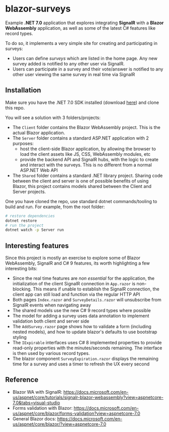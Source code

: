 # blazor-surveys

Example **.NET 7.0** application that explores integrating **SignalR** with a **Blazor WebAssembly** application, as well as some of the latest C# features like record types.

To do so, it implements a very simple site for creating and participating in surveys:

- Users can define _surveys_ which are listed in the home page. Any new survey added is notified to any other user via SignalR.
- Users can participate in a survey and their vote/answer is notified to any other user viewing the same survey in real time via SignalR

## Installation

Make sure you have the .NET 7.0 SDK installed (download [here](https://dotnet.microsoft.com/download)) and clone this repo.

You will see a solution with 3 folders/projects:

- The `Client` folder contains the Blazor WebAssembly project. This is the actual Blazor application.
- The `Server` folder contains a standard ASP.NET application with 2 purposes:
  - host the client-side Blazor application, by allowing the browser to load the client assets like JS, CSS, WebAssembly modules, etc
  - provide the backend API and SignalR hubs, with the logic to create and interact with the surveys. This is no different from a normal ASP.NET Web API
- The `Shared` folder contains a standard .NET library project. Sharing code between the client and server is one of possible benefits of using Blazor, this project contains models shared between the Client and Server projects.

One you have cloned the repo, use standard dotnet commands/tooling to build and run. For example, from the root folder:

```bash
# restore dependencies
dotnet restore
# run the project
dotnet watch -p Server run
```

## Interesting features

Since this project is mostly an exercise to explore some of Blazor WebAssembly, SignalR and C# 9 features, its worth highlighting a few interesting bits:

- Since the real time features are _non essential_ for the application, the initialization of the client SignalR connection in `App.razor` is non-blocking. This means if unable to establish the SignalR connection, the client app can still load and function via the regular HTTP API
- Both pages `Index.razor` and `SurveyDetails.razor` will unsubscribe from SignalR events when navigating away
- The shared models use the new C# 9 record types where possible
- The model for adding a survey uses data annotation to implement validation both client and server side
- The `AddSurvey.razor` page shows how to validate a form (including nested models), and how to update blazor's defaults to use bootstrap styling
- The `IExpirable` interfaces uses C# 8 implemented properties to provide read-only properties with the minutes/seconds remaining. The interface is then used by various record types.
- The blazor component `SurveyExpiration.razor` displays the remaining time for a survey and uses a timer to refresh the UX every second

## Reference

- Blazor WA with SignalR: https://docs.microsoft.com/en-us/aspnet/core/tutorials/signalr-blazor-webassembly?view=aspnetcore-7.0&tabs=visual-studio
- Forms validation with Blazor: https://docs.microsoft.com/en-us/aspnet/core/blazor/forms-validation?view=aspnetcore-7.0
- General Blazor docs: https://docs.microsoft.com/en-us/aspnet/core/blazor/?view=aspnetcore-7.0
